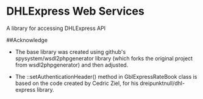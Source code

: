 # DHLExpress Web Services

A library for accessing DHLExpress API

##Acknowledge
- The base library was created using github's spysystem/wsdl2phpgenerator library (which forks the original project from wsdl2phpgenerator) and then adjusted.

- The ::setAuthenticationHeader() method in GblExpressRateBook class is based on the code created by Cedric Ziel, for his dreipunktnull/dhl-express library.
